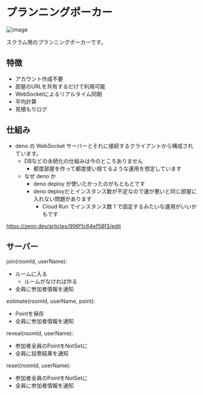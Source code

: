 # プランニングポーカー

![image](https://github.com/pistatium/planning_poker/assets/394378/321801b3-098c-4a0f-ab84-3c54610d261b)

スクラム用のプランニングポーカーです。

## 特徴
* アカウント作成不要
* 部屋のURLを共有するだけで利用可能
* WebSocketによるリアルタイム同期
* 平均計算
* 見積もりログ

## 仕組み
* deno の WebSocket サーバーとそれに接続するクライアントから構成されています。
  * DBなどの永続化の仕組みは今のところありません
    * 都度部屋を作って都度使い捨てるような運用を想定しています
  * なぜ deno か
    * deno deploy が使いたかったのがもともとです
    * deno deployだとインスタンス数が不定なので運が悪いと同じ部屋に入れない問題があります
      * Cloud Run でインスタンス数 1 で固定するみたいな運用がいいかもです


https://zenn.dev/articles/996f1c64ef58f3/edit


## サーバー

join(roomId, userName):
* ルームに入る
  * ルームがなければ作る
* 全員に参加者情報を通知

estimate(roomId, userName, point):
* Pointを保存
* 全員に参加者情報を通知

reveal(roomId, userName):
* 参加者全員のPointをNotSetに
* 全員に投票結果を通知

reset(roomId, userName):
* 参加者全員のPointをNotSetに
* 全員に参加者情報を通知
